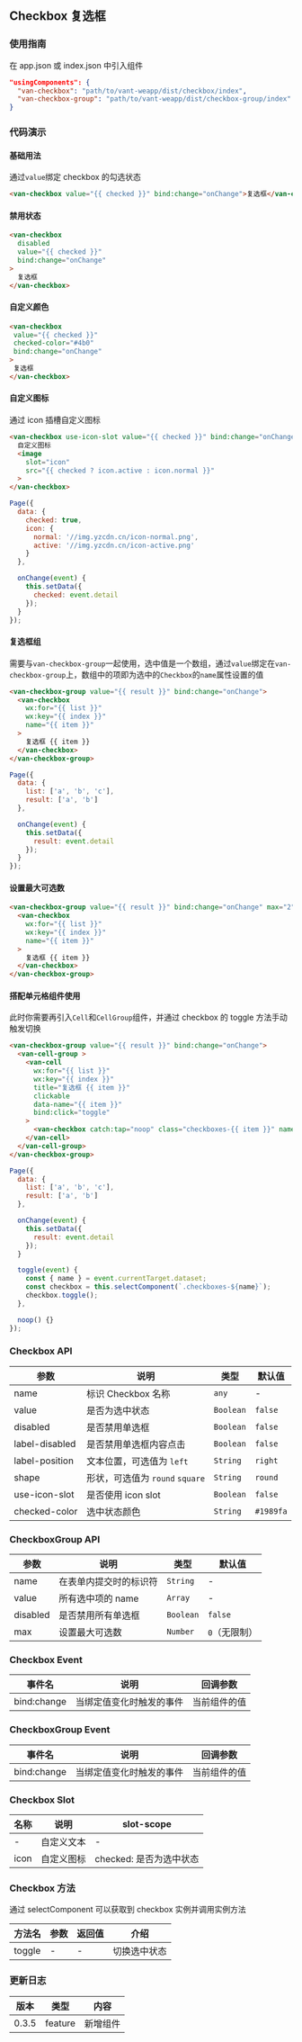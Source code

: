 ## Checkbox 复选框

### 使用指南
在 app.json 或 index.json 中引入组件
```json
"usingComponents": {
  "van-checkbox": "path/to/vant-weapp/dist/checkbox/index",
  "van-checkbox-group": "path/to/vant-weapp/dist/checkbox-group/index"
}
```

### 代码演示

#### 基础用法

通过`value`绑定 checkbox 的勾选状态

```html
<van-checkbox value="{{ checked }}" bind:change="onChange">复选框</van-checkbox>
```

#### 禁用状态

```html
<van-checkbox
  disabled
  value="{{ checked }}"
  bind:change="onChange"
>
  复选框
</van-checkbox>
```

#### 自定义颜色

 ```html
<van-checkbox
  value="{{ checked }}"
  checked-color="#4b0"
  bind:change="onChange"
>
  复选框
</van-checkbox>
```

#### 自定义图标

通过 icon 插槽自定义图标

```html
<van-checkbox use-icon-slot value="{{ checked }}" bind:change="onChange">
  自定义图标
  <image
    slot="icon"
    src="{{ checked ? icon.active : icon.normal }}"
  >
</van-checkbox>
```

```js
Page({
  data: {
    checked: true,
    icon: {
      normal: '//img.yzcdn.cn/icon-normal.png',
      active: '//img.yzcdn.cn/icon-active.png'
    }
  },

  onChange(event) {
    this.setData({
      checked: event.detail
    });
  }
});
```

#### 复选框组

需要与`van-checkbox-group`一起使用，选中值是一个数组，通过`value`绑定在`van-checkbox-group`上，数组中的项即为选中的`Checkbox`的`name`属性设置的值

```html
<van-checkbox-group value="{{ result }}" bind:change="onChange">
  <van-checkbox
    wx:for="{{ list }}"
    wx:key="{{ index }}"
    name="{{ item }}"
  >
    复选框 {{ item }}
  </van-checkbox>
</van-checkbox-group>
```

```javascript
Page({
  data: {
    list: ['a', 'b', 'c'],
    result: ['a', 'b']
  },

  onChange(event) {
    this.setData({
      result: event.detail
    });
  }
});
```

#### 设置最大可选数

```html
<van-checkbox-group value="{{ result }}" bind:change="onChange" max="2">
  <van-checkbox
    wx:for="{{ list }}"
    wx:key="{{ index }}"
    name="{{ item }}"
  >
    复选框 {{ item }}
  </van-checkbox>
</van-checkbox-group>
```

#### 搭配单元格组件使用

此时你需要再引入`Cell`和`CellGroup`组件，并通过 checkbox 的 toggle 方法手动触发切换

```html
<van-checkbox-group value="{{ result }}" bind:change="onChange">
  <van-cell-group >
    <van-cell
      wx:for="{{ list }}"
      wx:key="{{ index }}"
      title="复选框 {{ item }}"
      clickable
      data-name="{{ item }}"
      bind:click="toggle"
    >
      <van-checkbox catch:tap="noop" class="checkboxes-{{ item }}" name="{{ item }}" />
    </van-cell>
  </van-cell-group>
</van-checkbox-group>
```

```js
Page({
  data: {
    list: ['a', 'b', 'c'],
    result: ['a', 'b']
  },

  onChange(event) {
    this.setData({
      result: event.detail
    });
  }

  toggle(event) {
    const { name } = event.currentTarget.dataset;
    const checkbox = this.selectComponent(`.checkboxes-${name}`);
    checkbox.toggle();
  },

  noop() {}
});
```

### Checkbox API

| 参数 | 说明 | 类型 | 默认值 |
|-----------|-----------|-----------|-------------|
| name | 标识 Checkbox 名称 | `any` | - |
| value | 是否为选中状态 | `Boolean` | `false` |
| disabled | 是否禁用单选框 | `Boolean` | `false` |
| label-disabled | 是否禁用单选框内容点击 | `Boolean` | `false` |
| label-position | 文本位置，可选值为 `left` | `String` | `right` |
| shape | 形状，可选值为 `round` `square` | `String` | `round` |
| use-icon-slot | 是否使用 icon slot | `Boolean` | `false` |
| checked-color | 选中状态颜色 | `String` | `#1989fa` |

### CheckboxGroup API

| 参数 | 说明 | 类型 | 默认值 |
|-----------|-----------|-----------|-------------|
| name | 在表单内提交时的标识符 | `String` | - |
| value | 所有选中项的 name | `Array` | - |
| disabled | 是否禁用所有单选框 | `Boolean` | `false` |
| max | 设置最大可选数 | `Number` | `0`（无限制） |

### Checkbox Event

| 事件名 | 说明 | 回调参数 |
|-----------|-----------|-----------|
| bind:change | 当绑定值变化时触发的事件 | 当前组件的值 |

### CheckboxGroup Event

| 事件名 | 说明 | 回调参数 |
|-----------|-----------|-----------|
| bind:change | 当绑定值变化时触发的事件 | 当前组件的值 |

### Checkbox Slot

| 名称 | 说明 | slot-scope |
|-----------|-----------|-----------|
| - | 自定义文本 | - |
| icon | 自定义图标 | checked: 是否为选中状态 |

### Checkbox 方法

通过 selectComponent 可以获取到 checkbox 实例并调用实例方法

| 方法名 | 参数 | 返回值 | 介绍 |
|-----------|-----------|-----------|-------------|
| toggle | - | - | 切换选中状态 |

### 更新日志

| 版本 | 类型 | 内容 |
|-----------|-----------|-----------|
| 0.3.5 | feature | 新增组件 |
